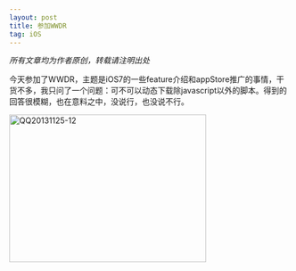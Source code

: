 ```yaml
---
layout: post
title: 参加WWDR
tag: iOS
---
```


<em>所有文章均为作者原创，转载请注明出处</em>

今天参加了WWDR，主题是iOS7的一些feature介绍和appStore推广的事情，干货不多，我只问了一个问题：可不可以动态下载除javascript以外的脚本。得到的回答很模糊，也在意料之中，没说行，也没说不行。

<a href="/blog/images/2013/11/QQ20131125-12.png"><img src="/blog/images/2013/11/QQ20131125-12.png" alt="QQ20131125-12" width="353" height="265" class="alignnone size-full wp-image-218" /></a>